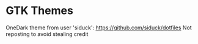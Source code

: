 # GTK Themes
OneDark theme from user 'siduck': https://github.com/siduck/dotfiles
Not reposting to avoid stealing credit
